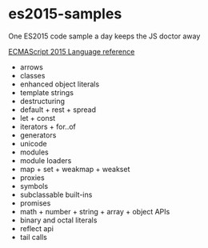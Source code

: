 # es2015-samples
One ES2015 code sample a day keeps the JS doctor away

[ECMAScript 2015 Language reference](http://www.ecma-international.org/ecma-262/6.0/)

* arrows
* classes
* enhanced object literals
* template strings
* destructuring
* default + rest + spread
* let + const
* iterators + for..of
* generators
* unicode
* modules
* module loaders
* map + set + weakmap + weakset
* proxies
* symbols
* subclassable built-ins
* promises
* math + number + string + array + object APIs
* binary and octal literals
* reflect api
* tail calls
